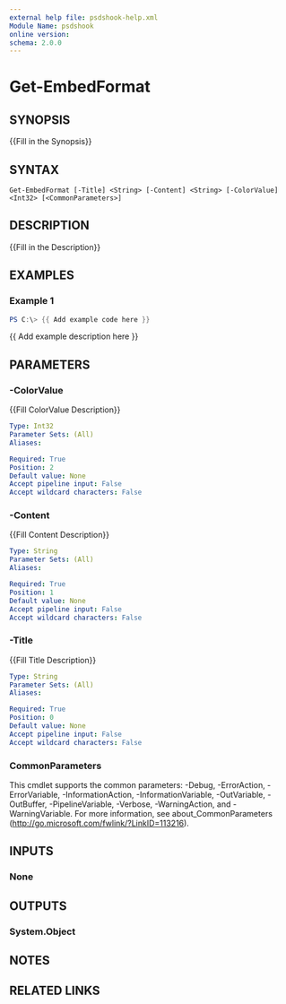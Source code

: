 ```yaml
---
external help file: psdshook-help.xml
Module Name: psdshook
online version:
schema: 2.0.0
---
```


# Get-EmbedFormat

## SYNOPSIS
{{Fill in the Synopsis}}

## SYNTAX

```
Get-EmbedFormat [-Title] <String> [-Content] <String> [-ColorValue] <Int32> [<CommonParameters>]
```

## DESCRIPTION
{{Fill in the Description}}

## EXAMPLES

### Example 1
```powershell
PS C:\> {{ Add example code here }}
```

{{ Add example description here }}

## PARAMETERS

### -ColorValue
{{Fill ColorValue Description}}

```yaml
Type: Int32
Parameter Sets: (All)
Aliases:

Required: True
Position: 2
Default value: None
Accept pipeline input: False
Accept wildcard characters: False
```

### -Content
{{Fill Content Description}}

```yaml
Type: String
Parameter Sets: (All)
Aliases:

Required: True
Position: 1
Default value: None
Accept pipeline input: False
Accept wildcard characters: False
```

### -Title
{{Fill Title Description}}

```yaml
Type: String
Parameter Sets: (All)
Aliases:

Required: True
Position: 0
Default value: None
Accept pipeline input: False
Accept wildcard characters: False
```

### CommonParameters
This cmdlet supports the common parameters: -Debug, -ErrorAction, -ErrorVariable, -InformationAction, -InformationVariable, -OutVariable, -OutBuffer, -PipelineVariable, -Verbose, -WarningAction, and -WarningVariable.
For more information, see about_CommonParameters (http://go.microsoft.com/fwlink/?LinkID=113216).

## INPUTS

### None


## OUTPUTS

### System.Object

## NOTES

## RELATED LINKS
